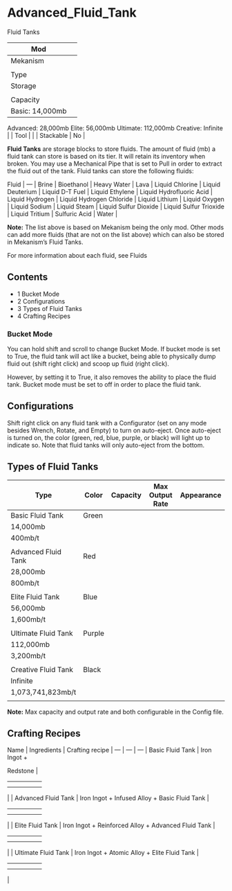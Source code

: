 # Advanced_Fluid_Tank

Fluid Tanks

| Mod |  |
| --- | --- |
| Mekanism |  |
|  |  |
| Type |  |
| Storage |  |
|  |  |
| Capacity |  |
| Basic: 14,000mb |  |

Advanced: 28,000mb Elite: 56,000mb Ultimate: 112,000mb Creative: Infinite | | Tool | | | Stackable | No |

**Fluid Tanks** are storage blocks to store fluids. The amount of fluid (mb) a fluid tank can store is based on its tier. It will retain its inventory when broken. You may use a Mechanical Pipe that is set to Pull in order to extract the fluid out of the tank. Fluid tanks can store the following fluids:

Fluid |
— |
Brine |
Bioethanol |
Heavy Water |
Lava |
Liquid Chlorine |
Liquid Deuterium |
Liquid D-T Fuel |
Liquid Ethylene |
Liquid Hydrofluoric Acid |
Liquid Hydrogen |
Liquid Hydrogen Chloride |
Liquid Lithium |
Liquid Oxygen |
Liquid Sodium |
Liquid Steam |
Liquid Sulfur Dioxide |
Liquid Sulfur Trioxide |
Liquid Tritium |
Sulfuric Acid |
Water |

**Note:** The list above is based on Mekanism being the only mod. Other mods can add more fluids (that are not on the list above) which can also be stored in Mekanism’s Fluid Tanks.

For more information about each fluid, see Fluids

## Contents

- 1 Bucket Mode
- 2 Configurations
- 3 Types of Fluid Tanks
- 4 Crafting Recipes

### Bucket Mode

You can hold shift and scroll to change Bucket Mode. If bucket mode is set to True, the fluid tank will act like a bucket, being able to physically dump fluid out (shift right click) and scoop up fluid (right click).

However, by setting it to True, it also removes the ability to place the fluid tank. Bucket mode must be set to off in order to place the fluid tank.

## Configurations

Shift right click on any fluid tank with a Configurator (set on any mode besides Wrench, Rotate, and Empty) to turn on auto-eject. Once auto-eject is turned on, the color (green, red, blue, purple, or black) will light up to indicate so. Note that fluid tanks will only auto-eject from the bottom.

## Types of Fluid Tanks

| Type | Color | Capacity | Max Output Rate | Appearance |
| --- | --- | --- | --- | --- |
| Basic Fluid Tank | Green |  |  |  |
| 14,000mb |  |  |  |  |
| 400mb/t |  |  |  |  |
|  |  |  |  |  |
| Advanced Fluid Tank | Red |  |  |  |
| 28,000mb |  |  |  |  |
| 800mb/t |  |  |  |  |
|  |  |  |  |  |
| Elite Fluid Tank | Blue |  |  |  |
| 56,000mb |  |  |  |  |
| 1,600mb/t |  |  |  |  |
|  |  |  |  |  |
| Ultimate Fluid Tank | Purple |  |  |  |
| 112,000mb |  |  |  |  |
| 3,200mb/t |  |  |  |  |
|  |  |  |  |  |
| Creative Fluid Tank | Black |  |  |  |
| Infinite |  |  |  |  |
| 1,073,741,823mb/t |  |  |  |  |
|  |  |  |  |  |

**Note:** Max capacity and output rate and both configurable in the Config file.

## Crafting Recipes

Name | Ingredients | Crafting recipe |
— | — | — |
Basic Fluid Tank | Iron Ingot +

Redstone |

|  |  |  |  |  |
| --- | --- | --- | --- | --- |
|  |  |  |  |  |
|  |  |  |  |  |

| | Advanced Fluid Tank | Iron Ingot + Infused Alloy + Basic Fluid Tank |

|  |  |  |  |  |
| --- | --- | --- | --- | --- |
|  |  |  |  |  |
|  |  |  |  |  |

| | Elite Fluid Tank | Iron Ingot + Reinforced Alloy + Advanced Fluid Tank |

|  |  |  |  |  |
| --- | --- | --- | --- | --- |
|  |  |  |  |  |
|  |  |  |  |  |

| | Ultimate Fluid Tank | Iron Ingot + Atomic Alloy + Elite Fluid Tank |

|  |  |  |  |  |
| --- | --- | --- | --- | --- |
|  |  |  |  |  |
|  |  |  |  |  |

|